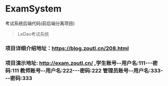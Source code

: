 # ExamSystem
考试系统后端代码(前后端分离项目)
> LeDao考试系统

### 项目详细介绍地址：https://blog.zoutl.cn/208.html
### 项目演示地址: http://exam.zoutl.cn/ ,学生账号--用户名:111---密码:111  教师账号--用户名:222---密码:222  管理员账号--用户名:333---密码:333
